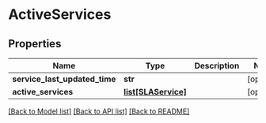 # ActiveServices

## Properties
Name | Type | Description | Notes
------------ | ------------- | ------------- | -------------
**service_last_updated_time** | **str** |  | [optional] 
**active_services** | [**list[SLAService]**](SLAService.md) |  | [optional] 

[[Back to Model list]](../README.md#documentation-for-models) [[Back to API list]](../README.md#documentation-for-api-endpoints) [[Back to README]](../README.md)


